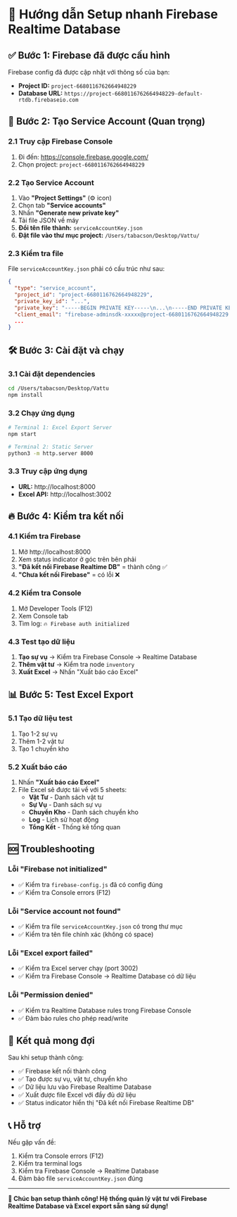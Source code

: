 # 🚀 Hướng dẫn Setup nhanh Firebase Realtime Database

## ✅ **Bước 1: Firebase đã được cấu hình**
Firebase config đã được cập nhật với thông số của bạn:
- **Project ID:** `project-6680116762664948229`
- **Database URL:** `https://project-6680116762664948229-default-rtdb.firebaseio.com`

## 🔑 **Bước 2: Tạo Service Account (Quan trọng)**

### 2.1 Truy cập Firebase Console
1. Đi đến: https://console.firebase.google.com/
2. Chọn project: `project-6680116762664948229`

### 2.2 Tạo Service Account
1. Vào **"Project Settings"** (⚙️ icon)
2. Chọn tab **"Service accounts"**
3. Nhấn **"Generate new private key"**
4. Tải file JSON về máy
5. **Đổi tên file thành:** `serviceAccountKey.json`
6. **Đặt file vào thư mục project:** `/Users/tabacson/Desktop/Vattu/`

### 2.3 Kiểm tra file
File `serviceAccountKey.json` phải có cấu trúc như sau:
```json
{
  "type": "service_account",
  "project_id": "project-6680116762664948229",
  "private_key_id": "...",
  "private_key": "-----BEGIN PRIVATE KEY-----\n...\n-----END PRIVATE KEY-----\n",
  "client_email": "firebase-adminsdk-xxxxx@project-6680116762664948229.iam.gserviceaccount.com",
  ...
}
```

## 🛠️ **Bước 3: Cài đặt và chạy**

### 3.1 Cài đặt dependencies
```bash
cd /Users/tabacson/Desktop/Vattu
npm install
```

### 3.2 Chạy ứng dụng
```bash
# Terminal 1: Excel Export Server
npm start

# Terminal 2: Static Server
python3 -m http.server 8000
```

### 3.3 Truy cập ứng dụng
- **URL:** http://localhost:8000
- **Excel API:** http://localhost:3002

## 🔥 **Bước 4: Kiểm tra kết nối**

### 4.1 Kiểm tra Firebase
1. Mở http://localhost:8000
2. Xem status indicator ở góc trên bên phải
3. **"Đã kết nối Firebase Realtime DB"** = thành công ✅
4. **"Chưa kết nối Firebase"** = có lỗi ❌

### 4.2 Kiểm tra Console
1. Mở Developer Tools (F12)
2. Xem Console tab
3. Tìm log: `🔥 Firebase auth initialized`

### 4.3 Test tạo dữ liệu
1. **Tạo sự vụ** → Kiểm tra Firebase Console → Realtime Database
2. **Thêm vật tư** → Kiểm tra node `inventory`
3. **Xuất Excel** → Nhấn "Xuất báo cáo Excel"

## 📊 **Bước 5: Test Excel Export**

### 5.1 Tạo dữ liệu test
1. Tạo 1-2 sự vụ
2. Thêm 1-2 vật tư
3. Tạo 1 chuyển kho

### 5.2 Xuất báo cáo
1. Nhấn **"Xuất báo cáo Excel"**
2. File Excel sẽ được tải về với 5 sheets:
   - **Vật Tư** - Danh sách vật tư
   - **Sự Vụ** - Danh sách sự vụ
   - **Chuyển Kho** - Danh sách chuyển kho
   - **Log** - Lịch sử hoạt động
   - **Tổng Kết** - Thống kê tổng quan

## 🆘 **Troubleshooting**

### Lỗi "Firebase not initialized"
- ✅ Kiểm tra `firebase-config.js` đã có config đúng
- ✅ Kiểm tra Console errors (F12)

### Lỗi "Service account not found"
- ✅ Kiểm tra file `serviceAccountKey.json` có trong thư mục
- ✅ Kiểm tra tên file chính xác (không có space)

### Lỗi "Excel export failed"
- ✅ Kiểm tra Excel server chạy (port 3002)
- ✅ Kiểm tra Firebase Console → Realtime Database có dữ liệu

### Lỗi "Permission denied"
- ✅ Kiểm tra Realtime Database rules trong Firebase Console
- ✅ Đảm bảo rules cho phép read/write

## 🎯 **Kết quả mong đợi**

Sau khi setup thành công:
- ✅ Firebase kết nối thành công
- ✅ Tạo được sự vụ, vật tư, chuyển kho
- ✅ Dữ liệu lưu vào Firebase Realtime Database
- ✅ Xuất được file Excel với đầy đủ dữ liệu
- ✅ Status indicator hiển thị "Đã kết nối Firebase Realtime DB"

## 📞 **Hỗ trợ**

Nếu gặp vấn đề:
1. Kiểm tra Console errors (F12)
2. Kiểm tra terminal logs
3. Kiểm tra Firebase Console → Realtime Database
4. Đảm bảo file `serviceAccountKey.json` đúng

---

**🎉 Chúc bạn setup thành công! Hệ thống quản lý vật tư với Firebase Realtime Database và Excel export sẵn sàng sử dụng!**
